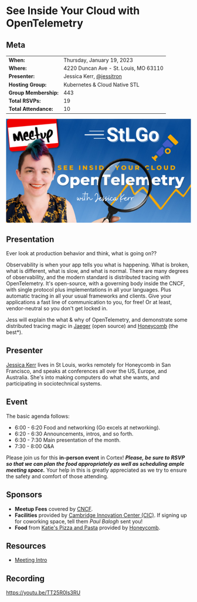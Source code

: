 # See Inside Your Cloud with OpenTelemetry

## Meta 
| | |
| --- | --- |
| **When:** | Thursday, January 19, 2023 |
| **Where:** | 4220 Duncan Ave - St. Louis, MO 63110 |
| **Presenter:** | Jessica Kerr, [@jessitron](https://twitter.com/jessitron) |
| **Hosting Group:** | Kubernetes &amp; Cloud Native STL |
| **Group Membership:** | 443 |
| **Total RSVPs:** | 19 |
| **Total Attendance:** | 10 |

![](images/See%20Inside%20Your%20Cloud%20with%20OpenTelemetry.png)

## Presentation
Ever look at production behavior and think, what is going on??

Observability is when your app tells you what is happening. What is broken, what is different, what is slow, and what is normal. There are many degrees of observability, and the modern standard is distributed tracing with OpenTelemetry. It's open-source, with a governing body inside the CNCF, with single protocol plus implementations in all your languages. Plus automatic tracing in all your usual frameworks and clients. Give your applications a fast line of communication to you, for free! Or at least, vendor-neutral so you don't get locked in.

Jess will explain the what & why of OpenTelemetry, and demonstrate some distributed tracing magic in [Jaeger](https://www.jaegertracing.io/) (open source) and [Honeycomb](https://www.honeycomb.io/) (the best*).

## Presenter
[Jessica Kerr](https://www.linkedin.com/in/jessicakerr/) lives in St Louis, works remotely for Honeycomb in San Francisco, and speaks at conferences all over the US, Europe, and Australia. She's into making computers do what she wants, and participating in sociotechnical systems.

## Event
The basic agenda follows:
* 6:00 - 6:20 Food and networking (Go excels at networking).
* 6:20 - 6:30 Announcements, intros, and so forth.
* 6:30 - 7:30 Main presentation of the month.
* 7:30 - 8:00 Q&A

Please join us for this **in-person event** in Cortex! **_Please, be sure to RSVP so that we can plan the food appropriately as well as scheduling ample meeting space._** Your help in this is greatly appreciated as we try to ensure the safety and comfort of those attending.

## Sponsors
* **Meetup Fees** covered by [CNCF](https://www.cncf.io/).
* **Facilities** provided by [Cambridge Innovation Center (CIC)](https://cic.com/). If signing up for coworking space, tell them _Paul Balogh_ sent you!
* **Food** from [Katie's Pizza and Pasta](https://katiespizzaandpasta.com/) provided by [Honeycomb](https://www.honeycomb.io/).

## Resources
* [Meeting Intro](Meeting-Intro.pdf)

## Recording
https://youtu.be/TT25R0Is3RU
